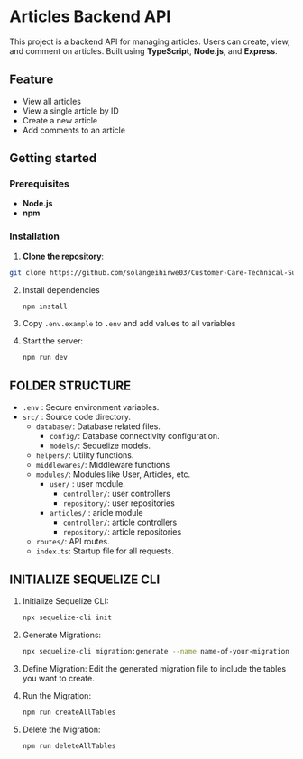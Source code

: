 # Articles Backend API

This project is a backend API for managing articles. Users can create, view, and comment on articles. Built using **TypeScript**, **Node.js**, and **Express**.

## Feature

- View all articles
- View a single article by ID
- Create a new article
- Add comments to an article

## Getting started

### Prerequisites

- **Node.js**
- **npm**

### Installation

1. **Clone the repository**:

  ```bash
  git clone https://github.com/solangeihirwe03/Customer-Care-Technical-Support.git
  ```

2. Install dependencies

    ```sh
    npm install
    ```

3. Copy `.env.example` to `.env` and add values to all variables

4. Start the server:
    ```sh
    npm run dev
    ```

## FOLDER STRUCTURE

- `.env` : Secure environment variables.
- `src/` : Source code directory.
    - `database/`: Database related files.
        - `config/`: Database connectivity configuration.
        - `models/`: Sequelize models.
    - `helpers/`: Utility functions.
    - `middlewares/`: Middleware functions
    - `modules/`: Modules like User, Articles, etc.
        - `user/` : user module.
            - `controller/`: user controllers
            - `repository/`: user repositories
        - `articles/` : aricle module
            - `controller/`: article controllers
            - `repository/`: article repositories
    - `routes/`: API routes.
    - `index.ts`: Startup file for all requests.

## INITIALIZE SEQUELIZE CLI

1. Initialize Sequelize CLI:
    ```sh
    npx sequelize-cli init
    ```
 
2. Generate Migrations:
   ```sh
   npx sequelize-cli migration:generate --name name-of-your-migration
   ```
3. Define Migration:
   Edit the generated migration file to include the tables you want to create.

4. Run the Migration:
   ```sh
   npm run createAllTables
   ```
5. Delete the Migration:
   ```sh
   npm run deleteAllTables
   ```
